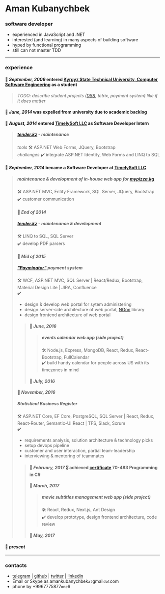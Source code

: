 # Aman Kubanychbek

### software developer  
* experienced in JavaScript and .NET
* interested (and learning) in many aspects of building software
* hyped by functional programming
* still can not master TDD
---
### experience

#### 🔘 _September, 2009_ entered [Kyrgyz State Technical University, Computer Software Engineering][university] as a student  
> _TODO: describe student projects ([DSS], tetrix, payment system) like if it does matter_  
#### 🔘 _June, 2014_ was expelled from university due to academic backlog  
#### 🔘 _August, 2014_ entered [TimelySoft LLC] as Software Developer Intern  
> ##### [tender.kz] - maintenance  
> _tools_ 🛠 ASP.NET Web Forms, JQuery, Bootstrap  
> _challenges_ ✔️ integrate ASP.NET Identity, Web Forms and LINQ to SQL  
#### 🔘 _September, 2014_ became a Software Developer at [TimelySoft LLC]  
> ##### maintenance & development of in-house web app for [mypizza.kg]  
> 🛠 ASP.NET MVC, Entity Framework, SQL Server, JQuery, Bootstrap  
> ✔️ customer communication  
> #### 🔘 _End of 2014_  
> ##### [tender.kz] - maintenance & development  
> 🛠 LINQ to SQL, SQL Server  
> ✔️ develop PDF parsers  
> #### 🔘 _Mid of 2015_  
> ##### ["Payminator"] payment system  
> 🛠 WCF, ASP.NET MVC, SQL Server | React/Redux, Bootstrap, Material Design Lite | JIRA, Confluence  
> ✔️
> - design & develop web portal for sytem administering
> - design server-side architecture of web portal, [NGon] library
> - design frontend architecture of web portal  
> > #### 🔘 _June, 2016_  
> > > ##### events calendar web app (side project)  
> > > 🛠 Node.js, Express, MongoDB, React, Redux, React-Bootstrap, FullCalendar  
> > > ✔️ build handy calendar for people across US with its timezones in mind  
> > #### 🔘 _July, 2016_  
> #### 🔘 _November, 2016_  
> ##### Statistical Business Register  
> 🛠 ASP.NET Core, EF Core, PostgreSQL, SQL Server | React, Redux, React-Router, Semantic-UI React | TFS, Slack, Scrum  
> ✔️
> - requirements analysis, solution architecture & technology picks
> - setup devops pipeline
> - customer and user interaction, partial team-leadership
> - interviewing & mentoring of teammates
> > 
> > #### 🔘 _February, 2017_ 🎖 achieved [certificate] 70-483 Programming in C#  
> > 
> > #### 🔘 _March, 2017_  
> > > ##### movie subtitles management web app (side project)  
> > > 🛠 React, Redux, Next.js, Ant Design  
> > > ✔️ develop prototype, design frontend architecture, code review  
> > #### 🔘 _May, 2017_  
> 
#### 🏁 _present_  
---
### contacts
* [telegram] | [github] | [twitter] | [linkedin]
* Email or Skype as amankubanychbek`at`gmail`dot`com
* phone by +9967775877`one`6

[university]: https://kstu.kg/kafedra-programmnoe-obespechenie-kompyuternyh-sistem/
[DSS]: https://github.com/amankkg/DSS
[TimelySoft LLC]: http://www.timelysoft.net/timelysoft
[tender.kz]: http://www.timelysoft.net/timelysoft/en/product/Information-Portal-wwwtenderkz
[mypizza.kg]: http://www.timelysoft.net/timelysoft/en/product/TSSalaryEFMCheckList--upravlenie-oprosami-1
["Payminator"]: http://www.timelysoft.net/timelysoft/ru/product/Payminator
[NGon]: https://github.com/amankkg/NGonAlt
[certificate]: http://www.mycertprofile.com/Profile/1138880762/90/1486
[telegram]: https://t.me/amankkg
[github]: https://github.com/amankkg
[twitter]: https://twitter.com/amankkg
[linkedin]: https://www.linkedin.com/in/amankubanychbek/
